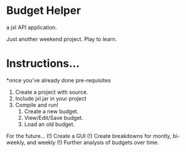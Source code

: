 # Budget Helper
a jxl API application.
			  
Just another weekend project. Play to learn.

# Instructions...
*once you've already done pre-requisites
1) Create a project with source.
2) Include jxl.jar in your project
3) Compile and run!
	1. Create a new budget.
	2. View/Edit/Save budget.
	3. Load an old budget.
	
For the future...
(!) Create a GUI
(!) Create breakdowns for montly, bi-weekly, and weekly 
(!) Further analysis of budgets over time.
